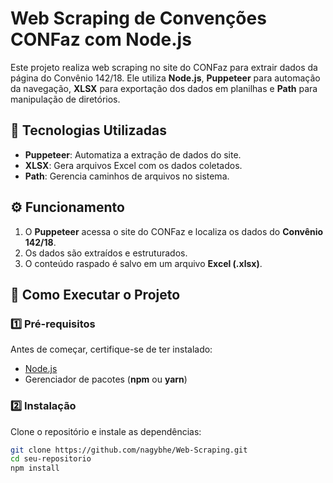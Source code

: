# Web Scraping de Convenções CONFaz com Node.js

Este projeto realiza web scraping no site do CONFaz para extrair dados da página do Convênio 142/18. Ele utiliza **Node.js**, **Puppeteer** para automação da navegação, **XLSX** para exportação dos dados em planilhas e **Path** para manipulação de diretórios.

## 🔹 Tecnologias Utilizadas

- **Puppeteer**: Automatiza a extração de dados do site.
- **XLSX**: Gera arquivos Excel com os dados coletados.
- **Path**: Gerencia caminhos de arquivos no sistema.

## ⚙ Funcionamento

1. O **Puppeteer** acessa o site do CONFaz e localiza os dados do **Convênio 142/18**.
2. Os dados são extraídos e estruturados.
3. O conteúdo raspado é salvo em um arquivo **Excel (.xlsx)**.

## 📌 Como Executar o Projeto

### 1️⃣ Pré-requisitos

Antes de começar, certifique-se de ter instalado:

- [Node.js](https://nodejs.org/)
- Gerenciador de pacotes (**npm** ou **yarn**)

### 2️⃣ Instalação

Clone o repositório e instale as dependências:

```bash
git clone https://github.com/nagybhe/Web-Scraping.git
cd seu-repositorio
npm install
